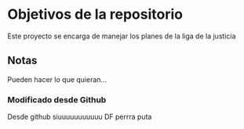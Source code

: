 # Objetivos de la repositorio

Este proyecto se encarga de manejar los planes de la liga de la justicia


## Notas
Pueden hacer lo que quieran...

### Modificado desde Github

Desde github siuuuuuuuuuuu DF
perrra puta
